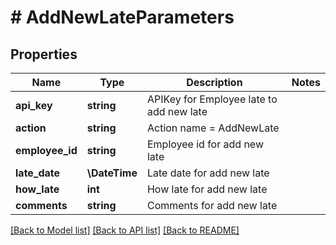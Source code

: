 # # AddNewLateParameters

## Properties

Name | Type | Description | Notes
------------ | ------------- | ------------- | -------------
**api_key** | **string** | APIKey for Employee late to add new late |
**action** | **string** | Action name &#x3D; AddNewLate |
**employee_id** | **string** | Employee id for add new late |
**late_date** | **\DateTime** | Late date for add new late |
**how_late** | **int** | How late for add new late |
**comments** | **string** | Comments for add new late |

[[Back to Model list]](../../README.md#models) [[Back to API list]](../../README.md#endpoints) [[Back to README]](../../README.md)
